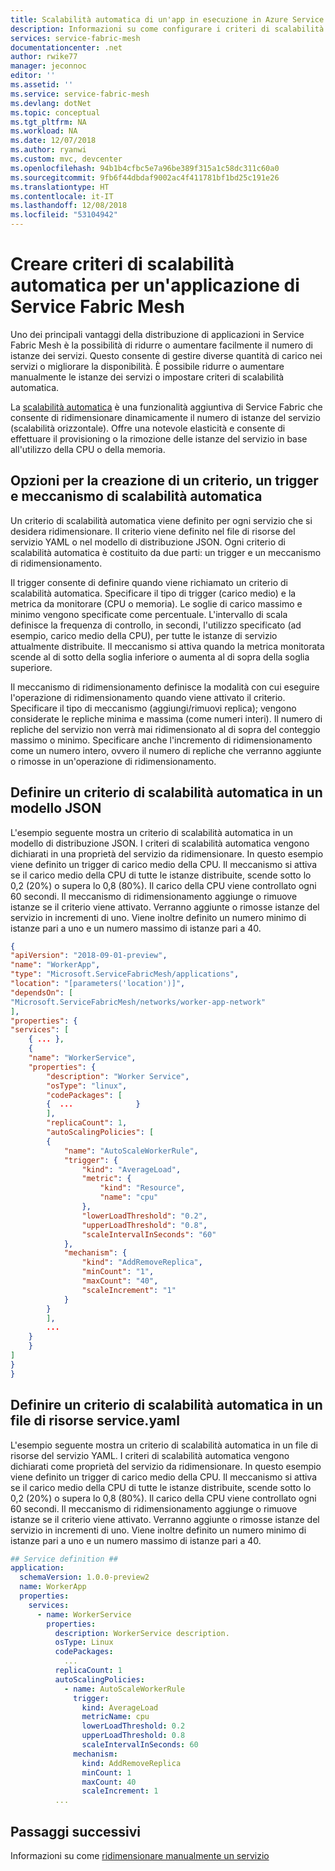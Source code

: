```yaml
---
title: Scalabilità automatica di un'app in esecuzione in Azure Service Fabric Mesh | Microsoft Docs
description: Informazioni su come configurare i criteri di scalabilità automatica per i servizi di un'applicazione di Service Fabric Mesh.
services: service-fabric-mesh
documentationcenter: .net
author: rwike77
manager: jeconnoc
editor: ''
ms.assetid: ''
ms.service: service-fabric-mesh
ms.devlang: dotNet
ms.topic: conceptual
ms.tgt_pltfrm: NA
ms.workload: NA
ms.date: 12/07/2018
ms.author: ryanwi
ms.custom: mvc, devcenter
ms.openlocfilehash: 94b1b4cfbc5e7a96be389f315a1c58dc311c60a0
ms.sourcegitcommit: 9fb6f44dbdaf9002ac4f411781bf1bd25c191e26
ms.translationtype: HT
ms.contentlocale: it-IT
ms.lasthandoff: 12/08/2018
ms.locfileid: "53104942"
---
```

# <a name="create-autoscale-policies-for-a-service-fabric-mesh-application"></a>Creare criteri di scalabilità automatica per un'applicazione di Service Fabric Mesh
Uno dei principali vantaggi della distribuzione di applicazioni in Service Fabric Mesh è la possibilità di ridurre o aumentare facilmente il numero di istanze dei servizi. Questo consente di gestire diverse quantità di carico nei servizi o migliorare la disponibilità. È possibile ridurre o aumentare manualmente le istanze dei servizi o impostare criteri di scalabilità automatica.

La [scalabilità automatica](service-fabric-mesh-scalability.md#autoscaling-service-instances) è una funzionalità aggiuntiva di Service Fabric che consente di ridimensionare dinamicamente il numero di istanze del servizio (scalabilità orizzontale). Offre una notevole elasticità e consente di effettuare il provisioning o la rimozione delle istanze del servizio in base all'utilizzo della CPU o della memoria.

## <a name="options-for-creating-an-auto-scaling-policy-trigger-and-mechanism"></a>Opzioni per la creazione di un criterio, un trigger e meccanismo di scalabilità automatica
Un criterio di scalabilità automatica viene definito per ogni servizio che si desidera ridimensionare. Il criterio viene definito nel file di risorse del servizio YAML o nel modello di distribuzione JSON. Ogni criterio di scalabilità automatica è costituito da due parti: un trigger e un meccanismo di ridimensionamento.

Il trigger consente di definire quando viene richiamato un criterio di scalabilità automatica.  Specificare il tipo di trigger (carico medio) e la metrica da monitorare (CPU o memoria).  Le soglie di carico massimo e minimo vengono specificate come percentuale. L'intervallo di scala definisce la frequenza di controllo, in secondi, l'utilizzo specificato (ad esempio, carico medio della CPU), per tutte le istanze di servizio attualmente distribuite.  Il meccanismo si attiva quando la metrica monitorata scende al di sotto della soglia inferiore o aumenta al di sopra della soglia superiore.  

Il meccanismo di ridimensionamento definisce la modalità con cui eseguire l'operazione di ridimensionamento quando viene attivato il criterio.  Specificare il tipo di meccanismo (aggiungi/rimuovi replica); vengono considerate le repliche minima e massima (come numeri interi).  Il numero di repliche del servizio non verrà mai ridimensionato al di sopra del conteggio massimo o minimo.  Specificare anche l'incremento di ridimensionamento come un numero intero, ovvero il numero di repliche che verranno aggiunte o rimosse in un'operazione di ridimensionamento.  

## <a name="define-an-auto-scaling-policy-in-a-json-template"></a>Definire un criterio di scalabilità automatica in un modello JSON

L'esempio seguente mostra un criterio di scalabilità automatica in un modello di distribuzione JSON.  I criteri di scalabilità automatica vengono dichiarati in una proprietà del servizio da ridimensionare.  In questo esempio viene definito un trigger di carico medio della CPU.  Il meccanismo si attiva se il carico medio della CPU di tutte le istanze distribuite, scende sotto lo 0,2 (20%) o supera lo 0,8 (80%).  Il carico della CPU viene controllato ogni 60 secondi.  Il meccanismo di ridimensionamento aggiunge o rimuove istanze se il criterio viene attivato.  Verranno aggiunte o rimosse istanze del servizio in incrementi di uno.  Viene inoltre definito un numero minimo di istanze pari a uno e un numero massimo di istanze pari a 40.

```json
{
"apiVersion": "2018-09-01-preview",
"name": "WorkerApp",
"type": "Microsoft.ServiceFabricMesh/applications",
"location": "[parameters('location')]",
"dependsOn": [
"Microsoft.ServiceFabricMesh/networks/worker-app-network"
],
"properties": {
"services": [   
    { ... },       
    {
    "name": "WorkerService",
    "properties": {
        "description": "Worker Service",
        "osType": "linux",
        "codePackages": [
        {  ...              }
        ],
        "replicaCount": 1,
        "autoScalingPolicies": [
        {
            "name": "AutoScaleWorkerRule",
            "trigger": {
                "kind": "AverageLoad",
                "metric": {
                    "kind": "Resource",
                    "name": "cpu"
                },
                "lowerLoadThreshold": "0.2",
                "upperLoadThreshold": "0.8",
                "scaleIntervalInSeconds": "60"
            },
            "mechanism": {
                "kind": "AddRemoveReplica",
                "minCount": "1",
                "maxCount": "40",
                "scaleIncrement": "1"
            }
        }
        ],        
        ...
    }
    }
]
}
}
```

## <a name="define-an-autoscale-policy-in-a-serviceyaml-resource-file"></a>Definire un criterio di scalabilità automatica in un file di risorse service.yaml
L'esempio seguente mostra un criterio di scalabilità automatica in un file di risorse del servizio YAML.  I criteri di scalabilità automatica vengono dichiarati come proprietà del servizio da ridimensionare.  In questo esempio viene definito un trigger di carico medio della CPU.  Il meccanismo si attiva se il carico medio della CPU di tutte le istanze distribuite, scende sotto lo 0,2 (20%) o supera lo 0,8 (80%).  Il carico della CPU viene controllato ogni 60 secondi.  Il meccanismo di ridimensionamento aggiunge o rimuove istanze se il criterio viene attivato.  Verranno aggiunte o rimosse istanze del servizio in incrementi di uno.  Viene inoltre definito un numero minimo di istanze pari a uno e un numero massimo di istanze pari a 40.

```yaml
## Service definition ##
application:
  schemaVersion: 1.0.0-preview2
  name: WorkerApp
  properties:
    services:
      - name: WorkerService
        properties:
          description: WorkerService description.
          osType: Linux
          codePackages:
            ...
          replicaCount: 1
          autoScalingPolicies:
            - name: AutoScaleWorkerRule
              trigger:
                kind: AverageLoad
                metricName: cpu
                lowerLoadThreshold: 0.2
                upperLoadThreshold: 0.8
                scaleIntervalInSeconds: 60
              mechanism:
                kind: AddRemoveReplica
                minCount: 1
                maxCount: 40
                scaleIncrement: 1
          ...
```

## <a name="next-steps"></a>Passaggi successivi
Informazioni su come [ridimensionare manualmente un servizio](service-fabric-mesh-tutorial-template-scale-services.md)
